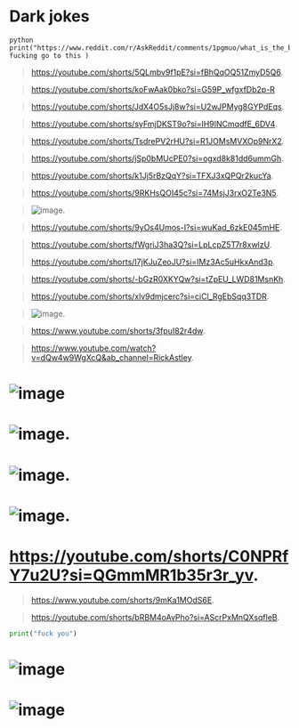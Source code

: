 # Dark jokes
```
python
print("https://www.reddit.com/r/AskReddit/comments/1pgmuo/what_is_the_best_dark_humor_joke_that_you_know/" fucking go to this )
```
>  https://youtube.com/shorts/5QLmbv9f1pE?si=fBhQqOQ51ZmyD5Q6.

>  https://youtube.com/shorts/koFwAak0bko?si=G59P_wfgxfDb2p-R


> https://youtube.com/shorts/JdX4O5sJj8w?si=U2wJPMyg8GYPdEqs.



> https://youtube.com/shorts/syFmjDKST9o?si=lH9INCmqdfE_6DV4.



> https://youtube.com/shorts/TsdrePV2rHU?si=R1JOMsMVXOp9NrX2.


> https://youtube.com/shorts/jSp0bMUcPE0?si=ogxd8k81dd6ummGh.


> https://youtube.com/shorts/k1Jj5rBzQqY?si=TFXJ3xQPQr2kucYa.


> https://youtube.com/shorts/9RKHsQOI45c?si=74MsjJ3rxO2Te3N5.


> ![image](https://github.com/user-attachments/assets/a7e2a52f-3b34-4ee1-bdca-b834257a3c6c).


> https://youtube.com/shorts/9yOs4Umos-I?si=wuKad_6zkE045mHE.


> https://youtube.com/shorts/fWgriJ3ha3Q?si=LpLcpZ5T7r8xwlzU.
>
> 
> https://youtube.com/shorts/I7jKJuZeoJU?si=IMz3Ac5uHkxAnd3p.


> https://youtube.com/shorts/-bGzR0XKYQw?si=tZpEU_LWD81MsnKh.


> https://youtube.com/shorts/xlv9dmjcerc?si=ciCl_RgEbSqq3TDR.


> ![image](https://github.com/user-attachments/assets/fe0530fd-2c78-4917-ac20-29163d1236a8).


> https://www.youtube.com/shorts/3fpuI82r4dw.



> https://www.youtube.com/watch?v=dQw4w9WgXcQ&ab_channel=RickAstley.





# ![image](https://github.com/user-attachments/assets/03a52ab6-ed65-44e4-9b4e-fa5ec3350129)




# ![image](https://github.com/user-attachments/assets/eb68d889-58f7-4667-b48a-e41acbc5fb44).





# ![image](https://github.com/user-attachments/assets/6909ac81-f980-4bae-8624-cfb998eaae87).





# ![image](https://github.com/user-attachments/assets/a373eceb-411e-4162-bca3-029e65f33035).
# https://youtube.com/shorts/C0NPRfY7u2U?si=QGmmMR1b35r3r_yv.
> https://www.youtube.com/shorts/9mKa1MOdS6E.


> https://youtube.com/shorts/bRBM4oAvPho?si=AScrPxMnQXsqfleB.
>
> 
``` python
print("fuck you")
```
 



> 


# ![image](https://github.com/user-attachments/assets/dc053598-eaea-4e25-bc3b-88bd3226dbc3)
# ![image](https://github.com/user-attachments/assets/fd672f4e-8c90-4373-91ea-c79fd654489e)


 


